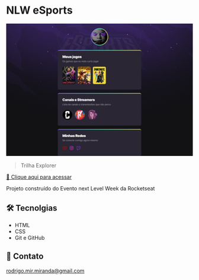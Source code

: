 # NLW eSports  

![preview](./.github/preview.png)
> Trilha Explorer

[🔗 Clique aqui para acessar](https://rodrigoMiranda0806.github.io/nlw-eSports-games/)

Projeto construído do Evento next Level Week da Rocketseat

## 🛠 Tecnolgias 

- HTML
- CSS
- Git e GitHub

## 👥 Contato

rodrigo.mir.miranda@gmail.com 

